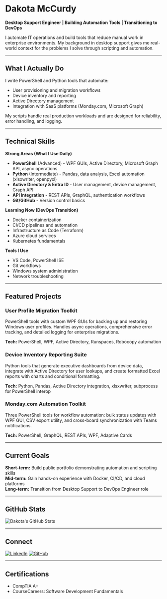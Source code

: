 # Dakota McCurdy

**Desktop Support Engineer | Building Automation Tools | Transitioning to DevOps**

I automate IT operations and build tools that reduce manual work in enterprise environments. My background in desktop support gives me real-world context for the problems I solve through scripting and automation.

---

## What I Actually Do

I write PowerShell and Python tools that automate:
- User provisioning and migration workflows
- Device inventory and reporting
- Active Directory management
- Integration with SaaS platforms (Monday.com, Microsoft Graph)

My scripts handle real production workloads and are designed for reliability, error handling, and logging.

---

## Technical Skills

**Strong Areas (What I Use Daily)**
- **PowerShell** (Advanced) - WPF GUIs, Active Directory, Microsoft Graph API, async operations
- **Python** (Intermediate) - Pandas, data analysis, Excel automation (xlsxwriter, openpyxl)
- **Active Directory & Entra ID** - User management, device management, Graph API
- **API Integration** - REST APIs, GraphQL, authentication workflows
- **Git/GitHub** - Version control basics

**Learning Now (DevOps Transition)**
- Docker containerization
- CI/CD pipelines and automation
- Infrastructure as Code (Terraform)
- Azure cloud services
- Kubernetes fundamentals

**Tools I Use**
- VS Code, PowerShell ISE
- Git workflows
- Windows system administration
- Network troubleshooting

---

## Featured Projects

### User Profile Migration Toolkit
PowerShell tools with custom WPF GUIs for backing up and restoring Windows user profiles. Handles async operations, comprehensive error tracking, and detailed logging for enterprise migrations.

**Tech:** PowerShell, WPF, Active Directory, Runspaces, Robocopy automation

### Device Inventory Reporting Suite
Python tools that generate executive dashboards from device data, integrate with Active Directory for user lookups, and create formatted Excel reports with charts and conditional formatting.

**Tech:** Python, Pandas, Active Directory integration, xlsxwriter, subprocess for PowerShell interop

### Monday.com Automation Toolkit
Three PowerShell tools for workflow automation: bulk status updates with WPF GUI, CSV export utility, and cross-board synchronization with Teams notifications.

**Tech:** PowerShell, GraphQL, REST APIs, WPF, Adaptive Cards

---

## Current Goals

**Short-term:** Build public portfolio demonstrating automation and scripting skills  
**Mid-term:** Gain hands-on experience with Docker, CI/CD, and cloud platforms  
**Long-term:** Transition from Desktop Support to DevOps Engineer role

---

## GitHub Stats

![Dakota's GitHub Stats](https://github-readme-stats.vercel.app/api?username=mccurdyd&show_icons=true&theme=dark)

---

## Connect

[![LinkedIn](https://img.shields.io/badge/LinkedIn-0077B5?style=for-the-badge&logo=linkedin&logoColor=white)](https://www.linkedin.com/in/dakotamccurdy)
[![GitHub](https://img.shields.io/badge/GitHub-100000?style=for-the-badge&logo=github&logoColor=white)](https://github.com/mccurdyd)

---

## Certifications

- CompTIA A+
- CourseCareers: Software Development Fundamentals

